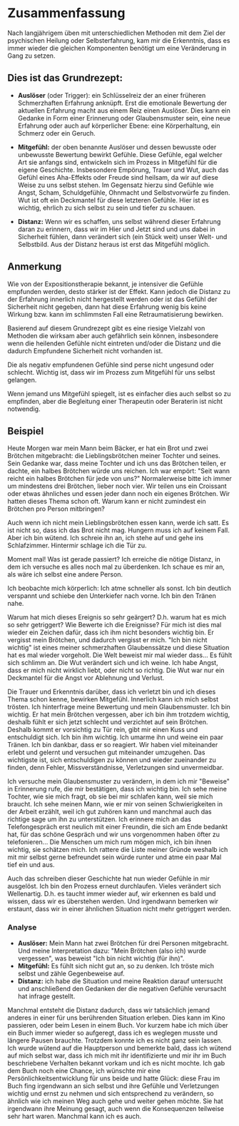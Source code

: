 # Zusammenfassung

Nach langjährigem üben mit unterschiedlichen Methoden mit dem Ziel der psychischen Heilung oder Selbsterfahrung, kam mir die Erkenntnis, dass es immer wieder die gleichen Komponenten benötigt um eine Veränderung in Gang zu setzen.

## Dies ist das Grundrezept:

- **Auslöser** (oder Trigger): ein Schlüsselreiz der an einer früheren Schmerzhaften Erfahrung anknüpft. Erst die emotionale Bewertung der aktuellen Erfahrung macht aus einem Reiz einen Auslöser. Dies kann ein Gedanke in Form einer Erinnerung oder Glaubensmuster sein, eine neue Erfahrung oder auch auf körperlicher Ebene: eine Körperhaltung, ein Schmerz oder ein Geruch.

- **Mitgefühl:** der oben benannte Auslöser und dessen bewusste oder unbewusste Bewertung bewirkt Gefühle. Diese Gefühle, egal welcher Art sie anfangs sind, entwickeln sich im Prozess in Mitgefühl für die eigene Geschichte. Insbesondere Empörung, Trauer und Wut, auch das Gefühl eines Aha-Effekts oder Freude sind heilsam, da wir auf diese Weise zu uns selbst stehen. Im Gegensatz hierzu sind Gefühle wie Angst, Scham, Schuldgefühle, Ohnmacht und Selbstvorwürfe zu finden.  
Wut ist oft ein Deckmantel für diese letzteren Gefühle. Hier ist es wichtig, ehrlich zu sich selbst zu sein und tiefer zu schauen.

- **Distanz:** Wenn wir es schaffen, uns selbst während dieser Erfahrung daran zu erinnern, dass wir im Hier und Jetzt sind und uns dabei in Sicherheit fühlen, dann verändert sich (ein Stück weit) unser Welt- und Selbstbild. Aus der Distanz heraus ist erst das Mitgefühl möglich.

## Anmerkung

Wie von der Expositionstherapie bekannt, je intensiver die Gefühle empfunden werden, desto stärker ist der Effekt. Kann jedoch die Distanz zu der Erfahrung innerlich nicht hergestellt werden oder ist das Gefühl der Sicherheit nicht gegeben, dann hat diese Erfahrung wenig bis keine Wirkung bzw. kann im schlimmsten Fall eine Retraumatisierung bewirken.

Basierend auf diesem Grundrezept gibt es eine riesige Vielzahl von Methoden die wirksam aber auch gefährlich sein können, insbesondere wenn die heilenden Gefühle nicht eintreten und/oder die Distanz und die dadurch Empfundene Sicherheit nicht vorhanden ist.

Die als negativ empfundenen Gefühle sind perse nicht ungesund oder schlecht. Wichtig ist, dass wir im Prozess zum Mitgefühl für uns selbst gelangen.

Wenn jemand uns Mitgefühl spiegelt, ist es einfacher dies auch selbst so zu empfinden, aber die Begleitung einer Therapeutin oder Beraterin ist nicht notwendig.

## Beispiel

Heute Morgen war mein Mann beim Bäcker, er hat ein Brot und zwei Brötchen mitgebracht: die Lieblingsbrötchen meiner Tochter und seines. Sein Gedanke war, dass meine Tochter und ich uns das Brötchen teilen, er dachte, ein halbes Brötchen würde uns reichen. Ich war empört: "Seit wann reicht ein halbes Brötchen für jede von uns?" Normalerweise bitte ich immer um mindestens drei Brötchen, lieber noch vier. Wir teilen uns ein Croissant oder etwas ähnliches und essen jeder dann noch ein eigenes Brötchen. Wir hatten dieses Thema schon oft. Warum kann er nicht zumindest ein Brötchen pro Person mitbringen?

Auch wenn ich nicht mein Lieblingsbrötchen essen kann, werde ich satt. Es ist nicht so, dass ich das Brot nicht mag. Hungern muss ich auf keinem Fall. Aber ich bin wütend. Ich schreie ihn an, ich stehe auf und gehe ins Schlafzimmer. Hintermir schlage ich die Tür zu.

Moment mal! Was ist gerade passiert? Ich erreiche die nötige Distanz, in dem ich versuche es alles noch mal zu überdenken. Ich schaue es mir an, als wäre ich selbst eine andere Person.

Ich beobachte mich körperlich: Ich atme schneller als sonst. Ich bin deutlich verspannt und schiebe den Unterkiefer nach vorne. Ich bin den Tränen nahe. 

Warum hat mich dieses Ereignis so sehr geärgert? D.h. warum hat es mich so sehr getriggert? Wie Bewerte ich die Ereignisse? Für mich ist dies mal wieder ein Zeichen dafür, dass ich ihm nicht besonders wichtig bin. Er vergisst mein Brötchen, und dadurch vergisst er mich. "Ich bin nicht wichtig" ist eines meiner schmerzhaften Glaubenssätze und diese Situation hat es mal wieder vorgeholt. Die Welt beweist mir mal wieder dass... Es fühlt sich schlimm an. Die Wut verändert sich und ich weine. Ich habe Angst, dass er mich nicht wirklich liebt, oder nicht so richtig. Die Wut war nur ein Deckmantel für die Angst vor Ablehnung und Verlust.

Die Trauer und Erkenntnis darüber, dass ich verletzt bin und ich dieses Thema schon kenne, bewirken Mitgefühl. Innerlich kann ich mich selbst trösten. Ich hinterfrage meine Bewertung und mein Glaubensmuster. Ich bin wichtig. Er hat mein Brötchen vergessen, aber ich bin ihm trotzdem wichtig, deshalb fühlt er sich jetzt schlecht und verzichtet auf sein Brötchen. Deshalb kommt er vorsichtig zu Tür rein, gibt mir einen Kuss und entschuldigt sich. Ich bin ihm wichtig. Ich umarme ihn und weine ein paar Tränen. Ich bin dankbar, dass er so reagiert. Wir haben viel miteinander erlebt und gelernt und versuchen gut miteinander umzugehen. Das wichtigste ist, sich entschuldigen zu können und wieder zueinander zu finden, denn Fehler, Missverständnisse, Verletzungen sind unvermeidbar.

Ich versuche mein Glaubensmuster zu verändern, in dem ich mir "Beweise" in Erinnerung rufe, die mir bestätigen, dass ich wichtig bin. Ich sehe meine Tochter, wie sie mich fragt, ob sie bei mir schlafen kann, weil sie mich braucht. Ich sehe meinen Mann, wie er mir von seinen Schwierigkeiten in der Arbeit erzählt, weil ich gut zuhören kann und manchmal auch das richtige sage um ihn zu unterstützen. Ich erinnere mich an das Telefongespräch erst neulich mit einer Freundin, die sich am Ende bedankt hat, für das schöne Gespräch und wir uns vorgenommen haben öfter zu telefonieren...
Die Menschen um mich rum mögen mich, ich bin ihnen wichtig, sie schätzen mich. Ich rattere die Liste meiner Gründe weshalb ich mit mir selbst gerne befreundet sein würde runter und atme ein paar Mal tief ein und aus.

Auch das schreiben dieser Geschichte hat nun wieder Gefühle in mir ausgelöst. Ich bin den Prozess erneut durchlaufen. Vieles verändert sich Wellenartig. D.h. es taucht immer wieder auf, wir erkennen es bald und wissen, dass wir es überstehen werden. Und irgendwann bemerken wir erstaunt, dass wir in einer ähnlichen Situation nicht mehr getriggert werden.


### Analyse

* **Auslöser:** Mein Mann hat zwei Brötchen für drei Personen mitgebracht. Und meine Interpretation dazu: "Mein Brötchen (also ich) wurde vergessen", was beweist "Ich bin nicht wichtig (für ihn)".
* **Mitgefühl:** Es fühlt sich nicht gut an, so zu denken. Ich tröste mich selbst und zähle Gegenbeweise auf.
* **Distanz:** ich habe die Situation und meine Reaktion darauf untersucht und anschließend den Gedanken der die negativen Gefühle verursacht hat infrage gestellt.

Manchmal entsteht die Distanz dadurch, dass wir tatsächlich jemand anderes in einer für uns berührenden Situation erleben. Dies kann im Kino passieren, oder beim Lesen in einem Buch. Vor kurzem habe ich mich über ein Buch immer wieder so aufgeregt, dass ich es weglegen musste und längere Pausen brauchte. Trotzdem konnte ich es nicht ganz sein lassen. Ich wurde wütend auf die Hauptperson und bemerkte bald, dass ich wütend auf mich selbst war, dass ich mich mit ihr identifizierte und mir ihr im Buch beschriebene Verhalten bekannt vorkam und ich es nicht mochte. Ich gab dem Buch noch eine Chance, ich wünschte mir eine Persönlichkeitsentwicklung für uns beide und hatte Glück: diese Frau im Buch fing irgendwann an sich selbst und ihre Gefühle und Verletzungen wichtig und ernst zu nehmen und sich entsprechend zu verändern, so ähnlich wie ich meinen Weg auch gehe und weiter gehen möchte. Sie hat irgendwann ihre Meinung gesagt, auch wenn die Konsequenzen teilweise sehr hart waren. Manchmal kann ich es auch.
